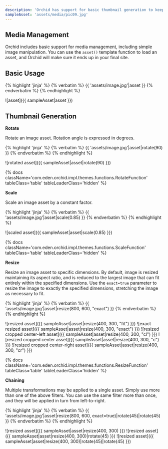 ```yaml
---
description: 'Orchid has support for basic thumbnail generation to keep your pages loading fast.'
sampleAsset: 'assets/media/pic09.jpg'
---
```


## Media Management

Orchid includes basic support for media management, including simple image manipulation. You can use the `asset()` 
template function to load an asset, and Orchid will make sure it ends up in your final site. 

## Basic Usage 

{% highlight 'jinja' %}
{% verbatim %}
{{ 'assets/image.jpg'|asset }}
{% endverbatim %}
{% endhighlight %}

![asset]({{ sampleAsset|asset }})

## Thumbnail Generation 

**Rotate**

Rotate an image asset. Rotation angle is expressed in degrees.

{% highlight 'jinja' %}
{% verbatim %}
{{ 'assets/image.jpg'|asset|rotate(90) }}
{% endverbatim %}
{% endhighlight %}

![rotated asset]({{ sampleAsset|asset|rotate(90) }})

{% docs className='com.eden.orchid.impl.themes.functions.RotateFunction' tableClass='table' tableLeaderClass='hidden' %}

**Scale**

Scale an image asset by a constant factor.

{% highlight 'jinja' %}
{% verbatim %}
{{ 'assets/image.jpg'|asset|scale(0.85) }}
{% endverbatim %}
{% endhighlight %}

![scaled asset]({{ sampleAsset|asset|scale(0.85) }})

{% docs className='com.eden.orchid.impl.themes.functions.ScaleFunction' tableClass='table' tableLeaderClass='hidden' %}

**Resize**

Resize an image asset to specific dimensions. By default, image is resized maintaining its aspect ratio, and is reduced 
to the largest image that can fit entirely within the specified dimensions. Use the `exact=true` parameter to resize the
image to exactly the specified dimensions, stretching the image as necessary to fit. 

{% highlight 'jinja' %}
{% verbatim %}
{{ 'assets/image.jpg'|asset|resize(800, 600, "exact") }}
{% endverbatim %}
{% endhighlight %}

![resized asset]({{ sampleAsset|asset|resize(400, 300, "fit") }})
![exact resized asset]({{ sampleAsset|asset|resize(400, 300, "exact") }})
![resized cropped center-left asset]({{ sampleAsset|asset|resize(400, 300, "cl") }})
![resized cropped center asset]({{ sampleAsset|asset|resize(400, 300, "c") }})
![resized cropped center-right asset]({{ sampleAsset|asset|resize(400, 300, "cr") }})

{% docs className='com.eden.orchid.impl.themes.functions.ResizeFunction' tableClass='table' tableLeaderClass='hidden' %}

**Chaining**

Multiple transformations may be applied to a single asset. Simply use more than one of the above filters. You can use 
the same filter more than once, and they will be applied in turn from left-to-right. 

{% highlight 'jinja' %}
{% verbatim %}
{{ 'assets/image.jpg'|asset|resize(800, 600, exact=true)|rotate(45)|rotate(45) }}
{% endverbatim %}
{% endhighlight %}

![resized asset]({{ sampleAsset|asset|resize(400, 300) }})
![resized asset]({{ sampleAsset|asset|resize(400, 300)|rotate(45) }})
![resized asset]({{ sampleAsset|asset|resize(400, 300)|rotate(45)|rotate(45) }})
